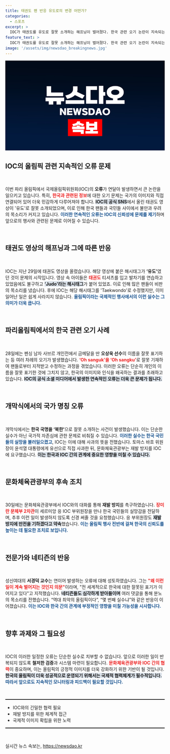 ```yaml
---
title: 태권도 팬 반응 유도로의 변경 어떤가?
categories:
  - 스포츠
excerpt: >
  IOC가 태권도를 유도로 잘못 소개하는 해프닝이 벌어졌다. 한국 관련 오기 논란이 지속되는 가운데, 팬들은 이번 사건에 불만을 터뜨리며 재발 방지를 촉구하고 있다.
feature_text: >
  IOC가 태권도를 유도로 잘못 소개하는 해프닝이 벌어졌다. 한국 관련 오기 논란이 지속되는 가운데, 팬들은 이번 사건에 불만을 터뜨리며 재발 방지를 촉구하고 있다.
image: '/assets/img/newsdao_breakingnews.jpg'
---
```


<p><img src="/assets/img/newsdao_breakingnews.jpg" alt="cryptoinkorea 속보" /></p>

<h2 data-ke-size="size26">IOC의 올림픽 관련 지속적인 오류 문제</h2>

<p data-ke-size="size16">&nbsp;</p>

<p>이번 파리 올림픽에서 국제올림픽위원회(IOC)의 <b>오류</b>가 연달아 발생하면서 큰 논란을 일으키고 있습니다. 특히, <b><span style="color: #ee2323;">한국과 관련된 정보</span></b>에 대한 오기 문제는 국가의 이미지와 직접 연결되어 있어 더욱 민감하게 다루어져야 합니다. <b><span style="background-color: #21538527;">IOC의 공식 SNS</span></b>에서 올린 태권도 영상이 '유도'로 잘못 소개되었으며, 이로 인해 한국 팬들과 국민들 사이에서 불만과 우려의 목소리가 커지고 있습니다. <b><span style="color: #1a5490;">이러한 연속적인 오류는 IOC의 신뢰성에 문제를 제기</span></b>하며 앞으로의 행사와 관련된 문제로 이어질 수 있습니다. </p>

<p data-ke-size="size16">&nbsp;</p>

<h2 data-ke-size="size26">태권도 영상의 해프닝과 그에 따른 반응</h2>

<p data-ke-size="size16">&nbsp;</p>

<p>IOC는 지난 29일에 태권도 영상을 올렸습니다. 해당 영상에 붙은 해시태그가 <b>‘유도’</b>였던 것이 문제의 시작입니다. 영상 속 아이들은 <b><span style="color: #ee2323;">태권도</span></b> 티셔츠를 입고 발차기를 연습하고 있었음에도 불구하고 <b><span style="background-color: #21538527;">‘Judo’라는 해시태그</span></b>가 붙어 있었죠. 이로 인해 많은 팬들이 비판의 목소리를 냈습니다. 후에 IOC는 해당 해시태그를 'Taekwondo'로 수정했지만, 이미 일어난 일은 쉽게 사라지지 않습니다. <b><span style="color: #1a5490;">올림픽이라는 국제적인 행사에서의 이런 실수는 그 의미가 더욱 큽니다.</span></b></p>

<p data-ke-size="size16">&nbsp;</p>

<h2 data-ke-size="size26">파리올림픽에서의 한국 관련 오기 사례</h2>

<p data-ke-size="size16">&nbsp;</p>

<p>28일에는 펜싱 남자 사브르 개인전에서 금메달을 딴 <b>오상욱 선수</b>의 이름을 잘못 표기하는 등 여러 차례의 오기가 발생했습니다. <b><span style="color: #ee2323;">‘Oh sanguk’을 ‘Oh sangku’</span></b>로 잘못 기재하여 팬들로부터 지적받고 수정하는 과정을 겪었습니다. 이러한 오류는 단순히 개인의 이름을 잘못 표기한 것에 그치지 않고, 한국의 이미지와 인식을 왜곡하는 결과를 초래하고 있습니다. <b><span style="background-color: #21538527;">IOC의 공식 소셜 미디어에서 발생한 연속적인 오류는 더욱 큰 문제가 됩니다.</span></b></p>

<p data-ke-size="size16">&nbsp;</p>

<h2 data-ke-size="size26">개막식에서의 국가 명칭 오류</h2>

<p data-ke-size="size16">&nbsp;</p>

<p>개막식에서는 <b>한국 국명을 ‘북한’</b>으로 잘못 소개하는 사건이 발생했습니다. 이는 단순한 실수가 아닌 국가적 자존심에 관한 문제로 비춰질 수 있습니다. <b><span style="color: #1a5490;">이러한 실수는 한국 국민들의 실망을 불러일으켰고</span></b>, IOC는 이에 대해 사과의 뜻을 전했습니다. 토마스 바흐 위원장이 윤석열 대통령에게 유선으로 직접 사과한 뒤, 문화체육관광부는 재발 방지를 IOC에 요구했습니다. <b><span style="background-color: #21538527;">이는 한국과 IOC 간의 관계에 중요한 영향을 미칠 수 있습니다.</span></b></p>

<p data-ke-size="size16">&nbsp;</p>

<h2 data-ke-size="size26">문화체육관광부의 후속 조치</h2>

<p data-ke-size="size16">&nbsp;</p>

<p>30일에는 문화체육관광부에서 IOC와의 대화를 통해 <b>재발 방지</b>를 촉구하였습니다. <b><span style="color: #ee2323;">장미란 문체부 2차관</span></b>이 세르미앙 응 IOC 부위원장을 만나 한국 국민들의 실망감을 전달하며, 추후 이런 일이 발생하지 않도록 신경 써줄 것을 요청했습니다. 응 부위원장도 <b><span style="background-color: #21538527;">재발 방지에 만전을 기하겠다고 약속</span></b>했습니다. <b><span style="color: #1a5490;">이는 올림픽 행사 전반에 걸쳐 한국의 신뢰도를 높이는 데 필요한 조치로 보입니다.</span></b></p>

<p data-ke-size="size16">&nbsp;</p>

<h2 data-ke-size="size26">전문가와 네티즌의 반응</h2>

<p data-ke-size="size16">&nbsp;</p>

<p>성신여대의 <b>서경덕 교수</b>는 연이어 발생하는 오류에 대해 성토하였습니다. 그는 <b><span style="color: #ee2323;">"왜 이런 일이 계속 벌어지는 것인지 의문"</span></b>이라며, "전 세계적으로 한국에 대한 잘못된 표기가 이어지고 있다"고 지적했습니다. <b><span style="background-color: #21538527;">네티즌들도 심각하게 받아들이며</span></b> 여러 댓글을 통해 분노의 목소리를 전했습니다. “역대 최악의 올림픽이다”, “몇 번째 실수냐”와 같은 반응이 이어졌습니다. <b><span style="color: #1a5490;">이는 IOC와 한국 간의 관계에 부정적인 영향을 미칠 가능성을 시사합니다.</span></b></p>

<p data-ke-size="size16">&nbsp;</p>

<h2 data-ke-size="size26">향후 과제와 그 필요성</h2>

<p data-ke-size="size16">&nbsp;</p>

<p>IOC의 이러한 일정한 오류는 단순한 실수로 치부할 수 없습니다. 앞으로 이러한 일이 반복되지 않도록 <b>철저한 검증</b>과 시스템 마련이 필요합니다. <b><span style="color: #ee2323;">문화체육관광부와 IOC 간의 협력</span></b>이 중요하며, 이는 올림픽의 긍정적 이미지를 더욱 강화하기 위한 기반이 될 것입니다. <b><span style="background-color: #21538527;">한국의 올림픽이 더욱 성공적으로 운영되기 위해서는 국제적 협력체계가 필수적입니다.</span></b> <b><span style="color: #1a5490;">따라서 앞으로도 지속적인 모니터링과 피드백이 필요할 것입니다.</span></b></p>

<p data-ke-size="size16">&nbsp;</p>

<hr style="height: 2px; border: none; background-color: #000;" />

<ul>
    <li>IOC와의 긴밀한 협력 필요</li>
    <li>재발 방지를 위한 체계적 접근</li>
    <li>국제적 이미지 확립을 위한 노력</li>
</ul>

<hr style="height: 2px; border: none; background-color: #000;" />

<p data-ke-size="size16">&nbsp;</p>
실시간 뉴스 속보는, <a href="https://newsdao.kr" rel="dofollow">https://newsdao.kr</a>


